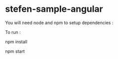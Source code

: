 # stefen-sample-angular

You will need node and npm to setup dependencies : 

To run : 

npm install

npm start
